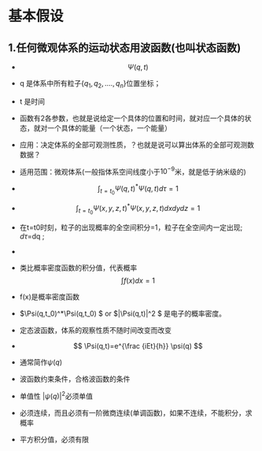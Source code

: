 # 基本假设
## 1.任何微观体系的运动状态用波函数(也叫状态函数)
- $$ \Psi(q,t) $$
- q 是体系中所有粒子{$q_1,q_2,....,q_n$}位置坐标；
- t 是时间

- 函数有2各参数，也就是说给定一个具体的位置和时间，就对应一个具体的状态，就对一个具体的能量（一个状态，一个能量）
- 应用：决定体系的全部可观测性质，？也就是说可以算出体系的全部可观测数数据？
- 适用范围：微观体系(一般指体系空间线度小于$10^{-9}$米，就是低于纳米级的)

- $$ \int _{t=t_0} \Psi(q,t)^*\Psi(q,t)d\tau=1 $$

- $$ \int _{t=t_0} \Psi(x,y,z,t)^*\Psi(x,y,z,t)dxdydz=1 $$

- 在t=t0时刻，粒子的出现概率的全空间积分=1，粒子在全空间内一定出现; $d\tau$=dq ;
- 
- 类比概率密度函数的积分值，代表概率
  $$ \int f(x)dx=1 $$
- f(x)是概率密度函数

- $\Psi(q,t_0)^*\Psi(q,t_0) $ or $|\Psi(q,t)|^2 $ 是电子的概率密度。

- 定态波函数，体系的观察性质不随时间改变而改变

- $$  \Psi(q,t)=e^{\frac {iEt}{h}} \psi(q) $$

- 通常简作$\psi(q)$

- 波函数约束条件，合格波函数的条件
- 单值性 $|\psi(q)|^2$必须单值
- 必须连续，而且必须有一阶微商连续(单调函数)，如果不连续，不能积分，求概率
- 平方积分值，必须有限

